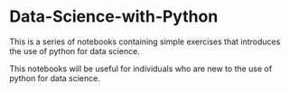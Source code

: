 # Data-Science-with-Python

This is a series of notebooks containing simple exercises that introduces the use of python for data science.

This notebooks will be useful for individuals who are new to the use of python for data science. 
